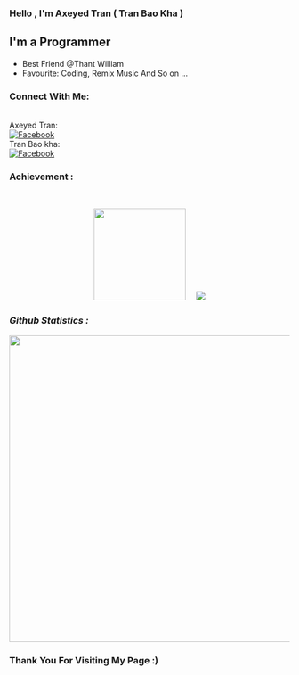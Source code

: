 ### Hello , I'm Axeyed Tran ( Tran Bao Kha )
## I'm a Programmer
- Best Friend @Thant William
- Favourite: Coding, Remix Music And So on ...
### Connect With Me:
<br>
Axeyed Tran:
<br>
<a href="https://facebook.com/Axeyed.Tran191"><img src="https://img.shields.io/badge/Facebook-1877F2?style=for-the-badge&amp;logo=facebook&amp;logoColor=black" alt="Facebook"></a>
<br>
Tran Bao kha:
<br>
<a href="https://facebook.com/tranbaokha.190109"><img src="https://img.shields.io/badge/Facebook-1877F2?style=for-the-badge&amp;logo=facebook&amp;logoColor=black" alt="Facebook"></a>
<br>
<h3>Achievement :</h3>
<br />
<p align="center"><a href="https://github.com/AxeyedTran">
<img height="165" src="https://github-readme-stats.vercel.app/api?username=AxeyedTran&show_icons=true&include_all_commits=true&theme=react&cache_seconds=3200&hide_border=true" /></a>
&nbsp;&nbsp;&nbsp;
<a href="https://github.com/AxeyedTran"><img src="https://github-readme-stats.vercel.app/api/top-langs/?username=AxeyedTran&layout=compact&theme=react&hide_border=true" />
</a></p>
<h3><b><i>Github Statistics :</i></b></h3>
<a href="https://github.com/AxeyedTran"><img width=550 src="https://github-profile-trophy.vercel.app/?username=AxeyedTran&theme=dracula&no-frame=true&title=Followers,Stars,Commit,Repository,Issues"/></a>

### Thank You For Visiting My Page :)

